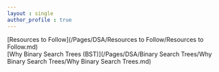 ```yaml
---
layout : single
author_profile : true
---
```


 
[Resources to Follow](/Pages/DSA/Resources to Follow/Resources to Follow.md)  
[Why Binary Search Trees (BST)](/Pages/DSA/Binary Search Trees/Why Binary Search Trees/Why Binary Search Trees.md)
